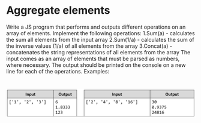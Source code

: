 # Aggregate elements
Write a JS program that performs and outputs different operations on an array of elements.
Implement the following operations:
1.Sum(a) - calculates the sum all elements from the input array
2.Sum(1/a) - calculates the sum of the inverse values (1/a) of all elements from the array
3.Concat(a) - concatenates the string representations of all elements from the array
The input comes as an array of elements that must be parsed as numbers, where necessary.
The output should be printed on the console on a new line for each of the operations.
Examples:

# ![Examples](example.png)